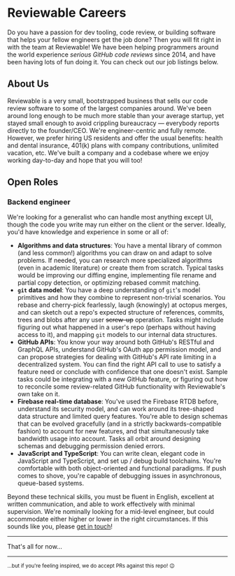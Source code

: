 # Reviewable Careers

Do you have a passion for dev tooling, code review, or building software that helps your fellow engineers get the job done? Then you will fit right in with the team at Reviewable! We have been helping programmers around the world experience *serious GitHub code reviews* since 2014, and have been having lots of fun doing it. You can check out our job listings below.

## About Us

Reviewable is a very small, bootstrapped business that sells our code review software to some of the largest companies around.  We've been around long enough to be much more stable than your average startup, yet stayed small enough to avoid crippling bureaucracy &mdash; everybody reports directly to the founder/CEO.  We're engineer-centric and fully remote.  However, we prefer hiring US residents and offer the usual benefits:  health and dental insurance, 401(k) plans with company contributions, unlimited vacation, etc.  We've built a company and a codebase where we enjoy working day-to-day and hope that you will too!

## Open Roles

### Backend engineer

We're looking for a generalist who can handle most anything except UI, though the code you write may run either on the client or the server.  Ideally, you'd have knowledge and experience in some or all of:
- **Algorithms and data structures**:  You have a mental library of common (and less common!) algorithms you can draw on and adapt to solve problems.  If needed, you can research more specialized algorithms (even in academic literature) or create them from scratch.  Typical tasks would be improving our diffing engine, implementing file rename and partial copy detection, or optimizing rebased commit matching.
- **`git` data model**:  You have a deep understanding of `git`'s model primitives and how they combine to represent non-trivial scenarios.  You rebase and cherry-pick fearlessly, laugh (knowingly) at octopus merges, and can sketch out a repo's expected structure of references, commits, trees and blobs after any user ~~screw-up~~ operation.  Tasks might include figuring out what happened in a user's repo (perhaps without having access to it), and mapping `git` models to our internal data structures.
- **GitHub APIs**:  You know your way around both GitHub's RESTful and GraphQL APIs, understand GitHub's OAuth app permission model, and can propose strategies for dealing with GitHub's API rate limiting in a decentralized system.  You can find the right API call to use to satisfy a feature need or conclude with confidence that one doesn't exist.  Sample tasks could be integrating with a new GitHub feature, or figuring out how to reconcile some review-related GitHub functionality with Reviewable's own take on it.
- **Firebase real-time database**:  You've used the Firebase RTDB before, understand its security model, and can work around its tree-shaped data structure and limited query features.  You're able to design schemas that can be evolved gracefully (and in a strictly backwards-compatible fashion) to account for new features, and that simultaneously take bandwidth usage into account.  Tasks all orbit around designing schemas and debugging permission denied errors.
- **JavaScript and TypeScript**:  You can write clean, elegant code in JavaScript and TypeScript, and set up / debug build toolchains.  You're comfortable with both object-oriented and functional paradigms.  If push comes to shove, you're capable of debugging issues in asynchronous, queue-based systems.

Beyond these technical skills, you must be fluent in English, excellent at written communication, and able to work effectively with minimal supervision.  We're nominally looking for a mid-level engineer, but could accommodate either higher or lower in the right circumstances.  If this sounds like you, please [get in touch](mailto:careers@reviewable.io)!

<hr/>

<!-- <p align="center">Unfortunately, we do not have any open roles at this time...</p> -->
<p>That's all for now...</p>

<hr/>

<sup>...but if you're feeling inspired, we do accept PRs against this repo! 😉</sup>
